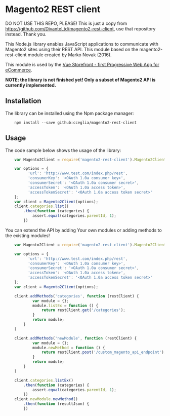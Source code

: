# Magento2 REST client

DO NOT USE THIS REPO, PLEASE!
This is just a copy from https://github.com/DivanteLtd/magento2-rest-client, use that repository instead.
Thank you.

This Node.js library enables JavaScript applications to communicate with Magento2 sites using their REST API.
This module based on the magento2-rest-client module created by Marko Novak (2016).

This module is used by the [Vue Storefront - first Progressive Web App for eCommerce](https://github.com/DivanteLtd/vue-storefront).

**NOTE: the library is not finished yet! Only a subset of Magento2 API is currently implemented.**


## Installation

The library can be installed using the Npm package manager:

```
    npm install --save github:cceglia/magento2-rest-client
```

## Usage

The code sample below shows the usage of the library:

```javascript
    var Magento2Client = require('magento2-rest-client').Magento2Client;

    var options = {
          'url': 'http://www.test.com/index.php/rest',
          'consumerKey': '<OAuth 1.0a consumer key>',
          'consumerSecret': '<OAuth 1.0a consumer secret>',
          'accessToken': '<OAuth 1.0a access token>',
          'accessTokenSecret': '<OAuth 1.0a access token secret>'
    };
    var client = Magento2Client(options);
    client.categories.list()
        .then(function (categories) {
            assert.equal(categories.parentId, 1);
        })
```

You can extend the API by adding Your own modules or adding methods to the existing modules!
```javascript
    var Magento2Client = require('magento2-rest-client').Magento2Client;

    var options = {
          'url': 'http://www.test.com/index.php/rest',
          'consumerKey': '<OAuth 1.0a consumer key>',
          'consumerSecret': '<OAuth 1.0a consumer secret>',
          'accessToken': '<OAuth 1.0a access token>',
          'accessTokenSecret': '<OAuth 1.0a access token secret>'
    };
    var client = Magento2Client(options);

    client.addMethods('categories', function (restClient) {
            var module = {};
            module.listEx = function () {
                return restClient.get('/categories');
            }
            return module;
        }
    )

    client.addMethods('newModule', function (restClient) {
            var module = {};
            module.newMethod = function () {
                return restClient.post('/custom_magento_api_endpoint');
            }
            return module;
        }
    )

    client.categories.listEx()
        .then(function (categories) {
            assert.equal(categories.parentId, 1);
        })
    client.newModule.newMethod()
        .then(function (resultJson) {
        })
```
